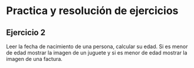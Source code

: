 # Practica y resolución de ejercicios
## Ejercicio 2

Leer la fecha de nacimiento de una persona, calcular su edad. Si es menor de edad mostrar 
la imagen de un juguete y si es menor de edad mostrar la imagen de una factura.


